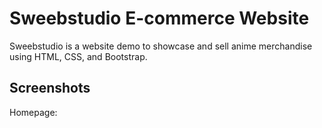 # Sweebstudio E-commerce Website
 
Sweebstudio is a website demo to showcase and sell anime merchandise using HTML, CSS, and Bootstrap.

## Screenshots

Homepage:
